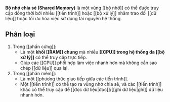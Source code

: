 **Bộ nhớ chia sẻ (Shared Memory)** là một vùng [[bộ nhớ]] có thể được truy cập đồng thời bởi nhiều [[tiến trình]] hoặc [[bộ xử lý]] nhằm trao đổi [[dữ liệu]] hoặc tối ưu hóa việc sử dụng tài nguyên hệ thống.
## Phân loại

1. Trong [[phần cứng]]:
	- Là một **khối [[RAM]] chung** mà nhiều **[[CPU]] trong hệ thống đa [[bộ xử lý]]** có thể truy cập trực tiếp.
	- Giúp các [[CPU]] phối hợp làm việc nhanh hơn mà không cần sao chép [[dữ liệu]] qua lại.
2. Trong [[phần mềm]]:
	- Là một [[phương thức giao tiếp giữa các tiến trình]].
	- Một [[tiến trình]] có thể tạo ra vùng nhớ chia sẻ, và các [[tiến trình]] khác có thể truy cập để [[đọc dữ liệu|đọc]]/[[ghi dữ liệu|ghi]] dữ liệu nhanh hơn.


